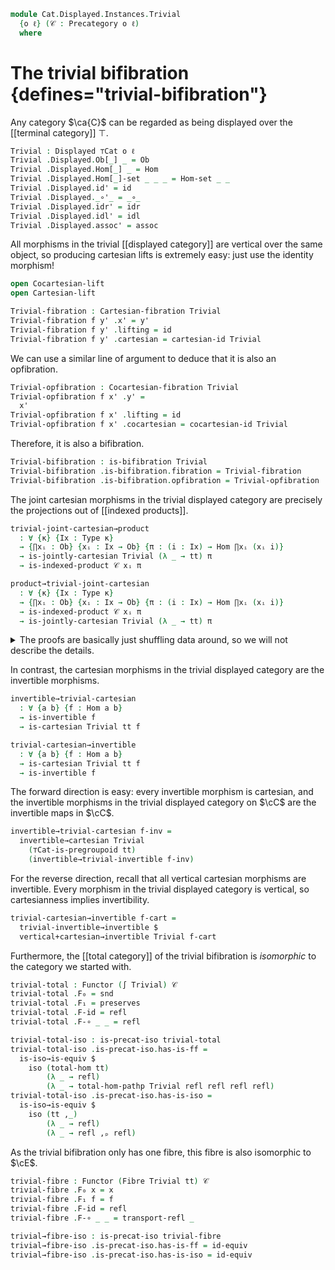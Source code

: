 <!--
```agda
open import Cat.Displayed.Cartesian.Joint
open import Cat.Functor.Equivalence.Path
open import Cat.Instances.Shape.Terminal
open import Cat.Diagram.Product.Indexed
open import Cat.Displayed.Bifibration
open import Cat.Displayed.Cocartesian
open import Cat.Displayed.Cartesian
open import Cat.Functor.Equivalence
open import Cat.Displayed.Fibre
open import Cat.Displayed.Total
open import Cat.Displayed.Base
open import Cat.Prelude

import Cat.Displayed.Morphism
import Cat.Reasoning
```
-->

```agda
module Cat.Displayed.Instances.Trivial
  {o ℓ} (𝒞 : Precategory o ℓ)
  where
```

<!--
```agda
open Cat.Reasoning 𝒞
open Functor
open Total-hom

private variable
  a b : Ob
  f g : Hom a b

private module ⊤Cat = Cat.Reasoning ⊤Cat
```
-->

# The trivial bifibration {defines="trivial-bifibration"}

Any category $\ca{C}$ can be regarded as being displayed over the
[[terminal category]] $\top$.

```agda
Trivial : Displayed ⊤Cat o ℓ
Trivial .Displayed.Ob[_] _ = Ob
Trivial .Displayed.Hom[_] _ = Hom
Trivial .Displayed.Hom[_]-set _ _ _ = Hom-set _ _
Trivial .Displayed.id' = id
Trivial .Displayed._∘'_ = _∘_
Trivial .Displayed.idr' = idr
Trivial .Displayed.idl' = idl
Trivial .Displayed.assoc' = assoc
```

<!--
```agda
module Trivial where
  open Cat.Displayed.Morphism Trivial public


trivial-invertible→invertible
  : ∀ {tt-inv : ⊤Cat.is-invertible tt}
  → Trivial.is-invertible[ tt-inv ] f
  → is-invertible f
trivial-invertible→invertible f-inv =
  make-invertible f.inv' f.invl' f.invr'
  where module f = Trivial.is-invertible[_] f-inv

invertible→trivial-invertible
  : ∀ {tt-inv : ⊤Cat.is-invertible tt}
  → is-invertible f
  → Trivial.is-invertible[ tt-inv ] f
invertible→trivial-invertible {tt-inv = tt-inv} f-inv =
  Trivial.make-invertible[ tt-inv ] f.inv f.invl f.invr
  where module f = is-invertible f-inv
```
-->

All morphisms in the trivial [[displayed category]] are vertical over
the same object, so producing cartesian lifts is extremely easy: just
use the identity morphism!

```agda
open Cocartesian-lift
open Cartesian-lift

Trivial-fibration : Cartesian-fibration Trivial
Trivial-fibration f y' .x' = y'
Trivial-fibration f y' .lifting = id
Trivial-fibration f y' .cartesian = cartesian-id Trivial
```

We can use a similar line of argument to deduce that it is also an opfibration.

```agda
Trivial-opfibration : Cocartesian-fibration Trivial
Trivial-opfibration f x' .y' =
  x'
Trivial-opfibration f x' .lifting = id
Trivial-opfibration f x' .cocartesian = cocartesian-id Trivial
```

Therefore, it is also a bifibration.

```agda
Trivial-bifibration : is-bifibration Trivial
Trivial-bifibration .is-bifibration.fibration = Trivial-fibration
Trivial-bifibration .is-bifibration.opfibration = Trivial-opfibration
```

The joint cartesian morphisms in the trivial displayed category
are precisely the projections out of [[indexed products]].

```agda
trivial-joint-cartesian→product
  : ∀ {κ} {Ix : Type κ}
  → {∏xᵢ : Ob} {xᵢ : Ix → Ob} {π : (i : Ix) → Hom ∏xᵢ (xᵢ i)}
  → is-jointly-cartesian Trivial (λ _ → tt) π
  → is-indexed-product 𝒞 xᵢ π

product→trivial-joint-cartesian
  : ∀ {κ} {Ix : Type κ}
  → {∏xᵢ : Ob} {xᵢ : Ix → Ob} {π : (i : Ix) → Hom ∏xᵢ (xᵢ i)}
  → is-indexed-product 𝒞 xᵢ π
  → is-jointly-cartesian Trivial (λ _ → tt) π
```

<details>
<summary>The proofs are basically just shuffling data around,
so we will not describe the details.
</summary>

```agda
trivial-joint-cartesian→product {xᵢ = xᵢ} {π = π} π-cart =
  π-product
  where
    module π = is-jointly-cartesian π-cart
    open is-indexed-product

    π-product : is-indexed-product 𝒞 xᵢ π
    π-product .tuple fᵢ = π.universal tt fᵢ
    π-product .commute = π.commutes tt _ _
    π-product .unique fᵢ p = π.unique _ p

product→trivial-joint-cartesian {xᵢ = xᵢ} {π = π} π-product =
  π-cart
  where
    module π = is-indexed-product π-product
    open is-jointly-cartesian

    π-cart : is-jointly-cartesian Trivial (λ _ → tt) π
    π-cart .universal tt fᵢ = π.tuple fᵢ
    π-cart .commutes tt fᵢ ix = π.commute
    π-cart .unique other p = π.unique _ p
```
</details>

In contrast, the cartesian morphisms in the trivial displayed category
are the invertible morphisms.

```agda
invertible→trivial-cartesian
  : ∀ {a b} {f : Hom a b}
  → is-invertible f
  → is-cartesian Trivial tt f

trivial-cartesian→invertible
  : ∀ {a b} {f : Hom a b}
  → is-cartesian Trivial tt f
  → is-invertible f
```

The forward direction is easy: every invertible morphism is cartesian,
and the invertible morphisms in the trivial displayed category on $\cC$ are
the invertible maps in $\cC$.

```agda
invertible→trivial-cartesian f-inv =
  invertible→cartesian Trivial
    (⊤Cat-is-pregroupoid tt)
    (invertible→trivial-invertible f-inv)
```

For the reverse direction, recall that all vertical cartesian morphisms
are invertible. Every morphism in the trivial displayed category is vertical,
so cartesianness implies invertibility.

```agda
trivial-cartesian→invertible f-cart =
  trivial-invertible→invertible $
  vertical+cartesian→invertible Trivial f-cart
```


Furthermore, the [[total category]] of the trivial bifibration is *isomorphic*
to the category we started with.

```agda
trivial-total : Functor (∫ Trivial) 𝒞
trivial-total .F₀ = snd
trivial-total .F₁ = preserves
trivial-total .F-id = refl
trivial-total .F-∘ _ _ = refl

trivial-total-iso : is-precat-iso trivial-total
trivial-total-iso .is-precat-iso.has-is-ff =
  is-iso→is-equiv $
    iso (total-hom tt)
        (λ _ → refl)
        (λ _ → total-hom-pathp Trivial refl refl refl refl)
trivial-total-iso .is-precat-iso.has-is-iso =
  is-iso→is-equiv $
    iso (tt ,_)
        (λ _ → refl)
        (λ _ → refl ,ₚ refl)
```

As the trivial bifibration only has one fibre, this fibre is also
isomorphic to $\cE$.

```agda
trivial-fibre : Functor (Fibre Trivial tt) 𝒞
trivial-fibre .F₀ x = x
trivial-fibre .F₁ f = f
trivial-fibre .F-id = refl
trivial-fibre .F-∘ _ _ = transport-refl _

trivial→fibre-iso : is-precat-iso trivial-fibre
trivial→fibre-iso .is-precat-iso.has-is-ff = id-equiv
trivial→fibre-iso .is-precat-iso.has-is-iso = id-equiv
```
